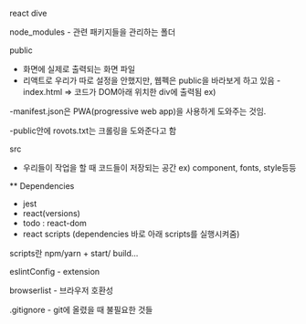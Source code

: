 react dive

node_modules - 관련 패키지들을 관리하는 폴더

public 
- 화면에 실제로 출력되는 화면 파일
- 리액트로 우리가 따로 설정을 안했지만, 웹펙은 public을 바라보게 하고 있음
-index.html => 코드가 DOM아래 위치한 div에 출력됨
ex) <div id="root"></div>

-manifest.json은 PWA(progressive web app)을 사용하게 도와주는 것임.

-public안에 rovots.txt는 크롤링을 도와준다고 함

src 
- 우리들이 작업을 할 때 코드들이 저장되는 공간
ex) component, fonts, style등등

**
Dependencies
- jest
- react(versions)
- todo : react-dom
- react scripts (dependencies 바로 아래 scripts를 실행시켜줌)

scripts란 npm/yarn + start/ build...

eslintConfig - extension

browserlist - 브라우저 호환성

.gitignore - git에 올렸을 때 불필요한 것들